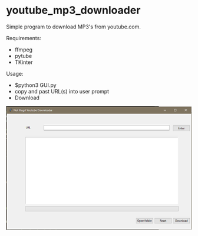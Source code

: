 # youtube_mp3_downloader
Simple program to download MP3's from youtube.com.

Requirements: 
  - ffmpeg
  - pytube
  - TKinter

Usage:
  - $python3 GUI.py
  - copy and past URL(s) into user prompt
  - Download
  
![Screenshot](images/screenshot.PNG)
